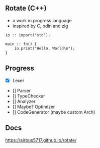 
## Rotate (C++)
- a work in progress language 
- inspired by C, odin and zig
```odin
io :: import("std");

main :: fn() {
	io.print("Hello, World\n");
}
```


## Progress
- [x] Lexer
- [] Parser
- [] TypeChecker 
- [] Analyzer 
- [] Maybe? Optimizer
- [] CodeGenerator (maybe custom Arch) 

## Docs
https://airbus5717.github.io/rotate/


